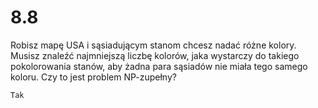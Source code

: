 # 8.8

Robisz mapę USA i sąsiadującym stanom chcesz nadać różne kolory.
Musisz znaleźć najmniejszą liczbę kolorów, jaka wystarczy do takiego
pokolorowania stanów, aby żadna para sąsiadów nie miała tego samego
koloru. Czy to jest problem NP-zupełny?

```text
Tak
```
